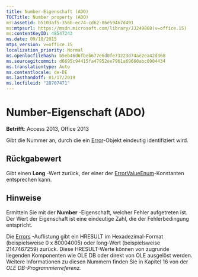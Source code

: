 ```yaml
---
title: Number-Eigenschaft (ADO)
TOCTitle: Number property (ADO)
ms:assetid: b5103af5-356b-ec74-cd62-86e59467d491
ms:mtpsurl: https://msdn.microsoft.com/library/JJ249868(v=office.15)
ms:contentKeyID: 48547243
ms.date: 09/18/2015
mtps_version: v=office.15
localization_priority: Normal
ms.openlocfilehash: b5eb46d6fbeb677e6d0fe73223d74ae2ea42d368
ms.sourcegitcommit: d6695c94415fa47952ee7961a69660abc0904434
ms.translationtype: Auto
ms.contentlocale: de-DE
ms.lasthandoff: 01/17/2019
ms.locfileid: "28707471"
---
```

# <a name="number-property-ado"></a>Number-Eigenschaft (ADO)


**Betrifft**: Access 2013, Office 2013

Gibt die Nummer an, durch die ein [Error](error-object-ado.md)-Objekt eindeutig identifiziert wird.

## <a name="return-value"></a>Rückgabewert

Gibt einen **Long** -Wert zurück, der einer der [ErrorValueEnum](errorvalueenum.md)-Konstanten entsprechen kann.

## <a name="remarks"></a>Hinweise

Ermitteln Sie mit der **Number** -Eigenschaft, welcher Fehler aufgetreten ist. Der Wert der Eigenschaft ist eine eindeutige Zahl, die der Fehlerbedingung entspricht.

Die [Errors](errors-collection-ado.md) -Auflistung gibt ein HRESULT im Hexadezimal-Format (beispielsweise 0 x 80004005) oder long-Wert (beispielsweise 2147467259) zurück. Diese HRESULT-Werte können von zugrunde liegenden Komponenten wie OLE DB oder direkt von OLE ausgelöst werden. Weitere Informationen zu diesen Nummern finden Sie in Kapitel 16 von der *OLE DB-Programmierreferenz.*

